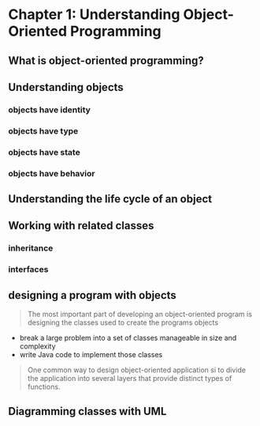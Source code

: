 # Chapter 1: Understanding Object-Oriented Programming

## What is object-oriented programming?

## Understanding objects

### objects have identity
### objects have type
### objects have state
### objects have behavior

## Understanding the life cycle of an object


## Working with related classes

### inheritance
### interfaces

## designing a program with objects

>The most important part of developing an object-oriented program is designing the classes used to create the programs objects

- break a large problem into a set of classes manageable in size and complexity
- write Java code to implement those classes

>One common way to design object-oriented application si to divide the application into several layers that provide distinct types of functions.




## Diagramming classes with UML
